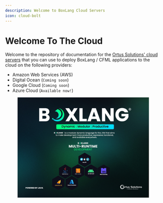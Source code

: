 ```yaml
---
description: Welcome to BoxLang Cloud Servers
icon: cloud-bolt
---
```


# Welcome To The Cloud

Welcome to the repository of documentation for the [Ortus Solutions' cloud servers](https://www.ortussolutions.com/products/cloud-servers) that you can use to deploy BoxLang / CFML applications to the cloud on the following providers:

* Amazon Web Services (AWS)
* Digital Ocean (`Coming soon`)
* Google Cloud (`Coming soon`)
* Azure Cloud (`Available now!`)



<figure><img src=".gitbook/assets/boxlang-dynamic-modular-productive.jpg" alt=""><figcaption></figcaption></figure>
